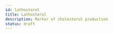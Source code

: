```yaml
---
id: lathosterol
title: Lathosterol
description: Marker of cholesterol production
status: draft
---
```

